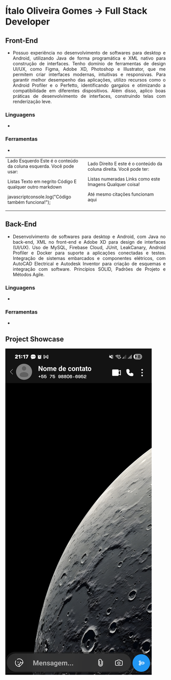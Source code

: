 # Ítalo Oliveira Gomes -> Full Stack Developer

## Front-End
- <p align="justify"> Possuo experiência no desenvolvimento de softwares para desktop e Android, utilizando Java de forma programática e XML nativo para construção de interfaces. Tenho domínio de ferramentas de design UI/UX, como Figma, Adobe XD, Photoshop e Illustrator, que me permitem criar interfaces modernas, intuitivas e responsivas. Para garantir melhor desempenho das aplicações, utilizo recursos como o Android Profiler e o Perfetto, identificando gargalos e otimizando a compatibilidade em diferentes dispositivos. Além disso, aplico boas práticas de desenvolvimento de interfaces, construindo telas com renderização leve.</p>

### Linguagens
-

### Ferramentas
-

<table>
<tr>
<td width="50%">
Lado Esquerdo
Este é o conteúdo da coluna esquerda. Você pode usar:

Listas
Texto em negrito
Código
E qualquer outro markdown

javascriptconsole.log("Código também funciona!");
</td>
<td width="50%">
Lado Direito
E este é o conteúdo da coluna direita.
Você pode ter:

Listas numeradas
Links como este
Imagens
Qualquer coisa!


Até mesmo citações funcionam aqui

</td>
</tr>
</table>

## Back-End
- <p align="justify"> Desenvolvimento de softwares para desktop e Android, com Java no back-end, XML no front-end e Adobe XD para design de interfaces (UI/UX). Uso de MySQL, Firebase Cloud, JUnit, LeakCanary, Android Profiler e Docker para suporte a aplicações conectadas e testes. Integração de sistemas embarcados e componentes elétricos, com AutoCAD Electrical e Autodesk Inventor para criação de esquemas e integração com software. Princípios SOLID, Padrões de Projeto e Métodos Agile. </p>

### Linguagens
-

### Ferramentas
-

## Project Showcase

![Image](https://github.com/IoGomes/IoGomes/blob/main/Screenshot_20250903_211936.png?raw=true)
